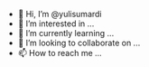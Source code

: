 - 👋 Hi, I’m @yulisumardi
- 👀 I’m interested in ...
- 🌱 I’m currently learning ...
- 💞️ I’m looking to collaborate on ...
- 📫 How to reach me ...

<!---
yulisumardi/yulisumardi is a ✨ special ✨ repository because its `README.md` (this file) appears on your GitHub profile.
You can click the Preview link to take a look at your changes.
--->

